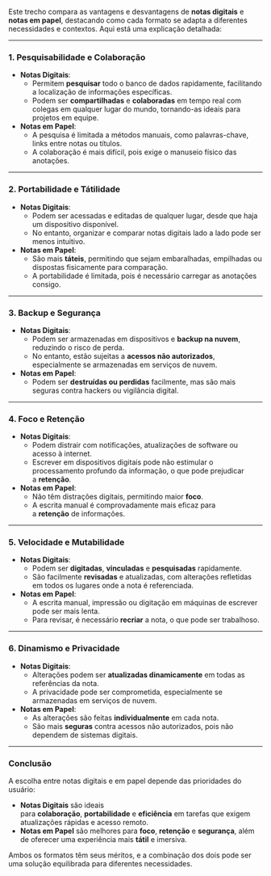 

Este trecho compara as vantagens e desvantagens de **notas digitais** e **notas em papel**, destacando como cada formato se adapta a diferentes necessidades e contextos. Aqui está uma explicação detalhada:

---

### **1. Pesquisabilidade e Colaboração**

- **Notas Digitais**:
    - Permitem **pesquisar** todo o banco de dados rapidamente, facilitando a localização de informações específicas.
    - Podem ser **compartilhadas** e **colaboradas** em tempo real com colegas em qualquer lugar do mundo, tornando-as ideais para projetos em equipe.
- **Notas em Papel**:
    - A pesquisa é limitada a métodos manuais, como palavras-chave, links entre notas ou títulos.
    - A colaboração é mais difícil, pois exige o manuseio físico das anotações.

---

### **2. Portabilidade e Tátilidade**

- **Notas Digitais**:
    - Podem ser acessadas e editadas de qualquer lugar, desde que haja um dispositivo disponível.
    - No entanto, organizar e comparar notas digitais lado a lado pode ser menos intuitivo.
- **Notas em Papel**:
    - São mais **táteis**, permitindo que sejam embaralhadas, empilhadas ou dispostas fisicamente para comparação.
    - A portabilidade é limitada, pois é necessário carregar as anotações consigo.

---

### **3. Backup e Segurança**

- **Notas Digitais**:
    - Podem ser armazenadas em dispositivos e **backup na nuvem**, reduzindo o risco de perda.
    - No entanto, estão sujeitas a **acessos não autorizados**, especialmente se armazenadas em serviços de nuvem.
- **Notas em Papel**:
    - Podem ser **destruídas ou perdidas** facilmente, mas são mais seguras contra hackers ou vigilância digital.

---

### **4. Foco e Retenção**

- **Notas Digitais**:
    - Podem distrair com notificações, atualizações de software ou acesso à internet.
    - Escrever em dispositivos digitais pode não estimular o processamento profundo da informação, o que pode prejudicar a **retenção**.
- **Notas em Papel**:
    - Não têm distrações digitais, permitindo maior **foco**.
    - A escrita manual é comprovadamente mais eficaz para a **retenção** de informações.

---

### **5. Velocidade e Mutabilidade**

- **Notas Digitais**:
    - Podem ser **digitadas**, **vinculadas** e **pesquisadas** rapidamente.
    - São facilmente **revisadas** e atualizadas, com alterações refletidas em todos os lugares onde a nota é referenciada.
- **Notas em Papel**:
    - A escrita manual, impressão ou digitação em máquinas de escrever pode ser mais lenta.
    - Para revisar, é necessário **recriar** a nota, o que pode ser trabalhoso.

---

### **6. Dinamismo e Privacidade**

- **Notas Digitais**:
    - Alterações podem ser **atualizadas dinamicamente** em todas as referências da nota.
    - A privacidade pode ser comprometida, especialmente se armazenadas em serviços de nuvem.
- **Notas em Papel**:
    - As alterações são feitas **individualmente** em cada nota.
    - São mais **seguras** contra acessos não autorizados, pois não dependem de sistemas digitais.

---

### **Conclusão**

A escolha entre notas digitais e em papel depende das prioridades do usuário:

- **Notas Digitais** são ideais para **colaboração**, **portabilidade** e **eficiência** em tarefas que exigem atualizações rápidas e acesso remoto.
- **Notas em Papel** são melhores para **foco**, **retenção** e **segurança**, além de oferecer uma experiência mais **tátil** e imersiva.

Ambos os formatos têm seus méritos, e a combinação dos dois pode ser uma solução equilibrada para diferentes necessidades.